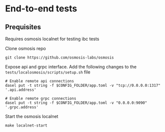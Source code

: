 # End-to-end tests

## Prequisites

Requires osmosis localnet for testing ibc tests

Clone osmosis repo

```
git clone https://github.com/osmosis-labs/osmosis
```

Expose api and grpc interface. Add the following changes to the `tests/localosmosis/scripts/setup.sh` file

```
# Enable remote api connections
dasel put -t string -f $CONFIG_FOLDER/app.toml -v "tcp://0.0.0.0:1317" '.api.address'

# Enable remote grpc connections
dasel put -t string -f $CONFIG_FOLDER/app.toml -v "0.0.0.0:9090" '.grpc.address'
```

Start the osmosis localnet

```
make localnet-start
```